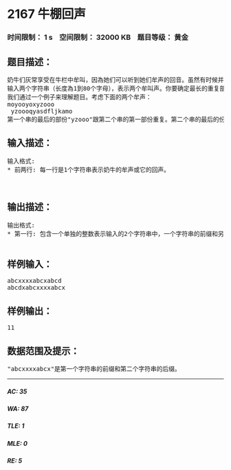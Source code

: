 # 2167 牛棚回声   
### 时间限制： 1 s&nbsp;&nbsp;&nbsp;&nbsp;空间限制： 32000 KB&nbsp;&nbsp;&nbsp;&nbsp;题目等级： 黄金  
## 题目描述：  

<pre>
奶牛们灰常享受在牛栏中牟叫，因為她们可以听到她们牟声的回音。虽然有时候并不能完全听到完整的回音。Bessie曾经是一个出色的秘书，所以她精确地纪录了所有的牟叫声及其回声。她很好奇到底两个声音的重复部份有多长。
输入两个字符串（长度為1到80个字母），表示两个牟叫声。你要确定最长的重复部份的长度。两个字符串的重复部份指的是同时是一个字符串的前缀和另一个字符串的后缀的字符串。
我们通过一个例子来理解题目。考虑下面的两个牟声：
moyooyoxyzooo  
 yzoooqyasdfljkamo
第一个串的最后的部份"yzooo"跟第二个串的第一部份重复。第二个串的最后的份"mo"跟第一个串的第一部份重复。所以"yzooo"跟"mo"都是这2个串的重复部份。其中，"yzooo"比较长，所以最长的重复部份的长度就是5。
</pre>
  
  
## 输入描述：  

<pre>
输入格式:
* 前两行: 每一行是1个字符串表示奶牛的牟声或它的回声。
 
 
</pre>
  
  
## 输出描述：  

<pre>
输出格式:
* 第一行: 包含一个单独的整数表示输入的2个字符串中，一个字符串的前缀和另一个字符串的后 缀的最长的重复部份的长度。
 
</pre>
  
  
## 样例输入：  

<pre>
abcxxxxabcxabcd  
abcdxabcxxxxabcx
</pre>
  
  
## 样例输出：  

<pre>
11
</pre>
  
  
## 数据范围及提示：  

<pre>
"abcxxxxabcx"是第一个字符串的前缀和第二个字符串的后缀。
</pre>
  
  
***  

##### AC: 35  
##### WA: 87  
##### TLE: 1  
##### MLE: 0  
##### RE: 5  
